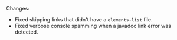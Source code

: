 Changes:

* Fixed skipping links that didn't have a `elements-list` file.
* Fixed verbose console spamming when a javadoc link error was detected.
